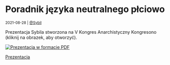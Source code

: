 # Poradnik języka neutralnego płciowo

<small>2021-08-28 | [@Sybil](/@Sybil)</small>

Prezentacja Sybila stworzona na V Kongres Anarchistyczny Kongresono (kliknij na obrazek, aby otworzyć).

<p>
    <a href="/docs-local/Poradnik języka neutralnego płciowo.pdf" target="_blank">
        <img src="/img-local/blog/poradnik-języka-neutralnego-płciowo.png" class="hero" alt="Prezentacja w formacie PDF"/>
    </a>
</p>

<p>
    <a href="/docs-local/Poradnik języka neutralnego płciowo.pdf" target="_blank" class="btn btn-primary d-block-force">
        <span class="fal fa-file-pdf"></span>
        Prezentacja
    </a>
</p>
